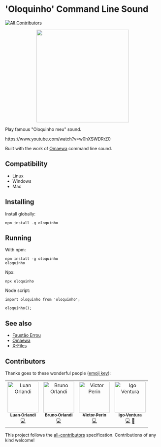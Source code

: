 # 'Oloquinho' Command Line Sound
[![All Contributors](https://img.shields.io/badge/all_contributors-4-orange.svg?style=flat-square)](#contributors)

<div style="text-align: center">
    <img src="./oloquinho.jpg" height="300"/>
</div>

Play famous "Oloquinho meu" sound.

https://www.youtube.com/watch?v=w0hXSWDRrZ0

Built with the work of [Omaewa](https://github.com/BrOrlandi/omaewa) command line sound.

## Compatibility

- Linux
- Windows
- Mac

## Installing

Install globally:

    npm install -g oloquinho

## Running

With npm:

    npm install -g oloquinho
    oloquinho

Npx:

    npx oloquinho

Node script:

    import oloquinho from 'oloquinho';

    oloquinho();

## See also

 - [Faustão Errou](https://github.com/BrOrlandi/faustao-errou/)
 - [Omaewa](https://github.com/BrOrlandi/omaewa/)
 - [X-Files](https://github.com/BrOrlandi/xfiles/)
## Contributors

Thanks goes to these wonderful people ([emoji key](https://allcontributors.org/docs/en/emoji-key)):

<!-- ALL-CONTRIBUTORS-LIST:START - Do not remove or modify this section -->
<!-- prettier-ignore -->
<table><tr><td align="center"><a href="http://luanorlandi.github.io"><img src="https://avatars1.githubusercontent.com/u/6919329?v=4" width="100px;" alt="Luan Orlandi"/><br /><sub><b>Luan Orlandi</b></sub></a><br /><a href="https://github.com/oloquinho/oloquinho/commits?author=luanorlandi" title="Code">💻</a></td><td align="center"><a href="https://brorlandi.github.io"><img src="https://avatars2.githubusercontent.com/u/1594658?v=4" width="100px;" alt="Bruno Orlandi"/><br /><sub><b>Bruno Orlandi</b></sub></a><br /><a href="https://github.com/oloquinho/oloquinho/commits?author=BrOrlandi" title="Code">💻</a></td><td align="center"><a href="http://victorperin.ninja"><img src="https://avatars2.githubusercontent.com/u/5847145?v=4" width="100px;" alt="Victor Perin"/><br /><sub><b>Victor Perin</b></sub></a><br /><a href="https://github.com/oloquinho/oloquinho/commits?author=victorperin" title="Code">💻</a></td><td align="center"><a href="https://github.com/igoventura"><img src="https://avatars0.githubusercontent.com/u/10341129?v=4" width="100px;" alt="Igo Ventura"/><br /><sub><b>Igo Ventura</b></sub></a><br /><a href="https://github.com/oloquinho/oloquinho/commits?author=igoventura" title="Code">💻</a> <a href="https://github.com/oloquinho/oloquinho/issues?q=author%3Aigoventura" title="Bug reports">🐛</a></td></tr></table>

<!-- ALL-CONTRIBUTORS-LIST:END -->

This project follows the [all-contributors](https://github.com/all-contributors/all-contributors) specification. Contributions of any kind welcome!